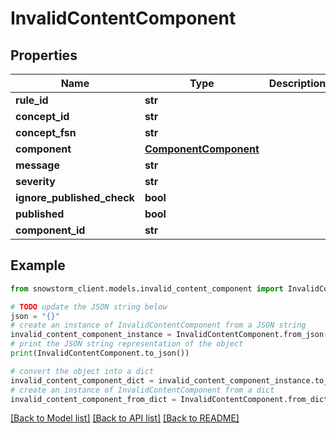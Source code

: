 # InvalidContentComponent


## Properties

Name | Type | Description | Notes
------------ | ------------- | ------------- | -------------
**rule_id** | **str** |  | [optional] 
**concept_id** | **str** |  | [optional] 
**concept_fsn** | **str** |  | [optional] 
**component** | [**ComponentComponent**](ComponentComponent.md) |  | [optional] 
**message** | **str** |  | [optional] 
**severity** | **str** |  | [optional] 
**ignore_published_check** | **bool** |  | [optional] 
**published** | **bool** |  | [optional] 
**component_id** | **str** |  | [optional] 

## Example

```python
from snowstorm_client.models.invalid_content_component import InvalidContentComponent

# TODO update the JSON string below
json = "{}"
# create an instance of InvalidContentComponent from a JSON string
invalid_content_component_instance = InvalidContentComponent.from_json(json)
# print the JSON string representation of the object
print(InvalidContentComponent.to_json())

# convert the object into a dict
invalid_content_component_dict = invalid_content_component_instance.to_dict()
# create an instance of InvalidContentComponent from a dict
invalid_content_component_from_dict = InvalidContentComponent.from_dict(invalid_content_component_dict)
```
[[Back to Model list]](../README.md#documentation-for-models) [[Back to API list]](../README.md#documentation-for-api-endpoints) [[Back to README]](../README.md)



